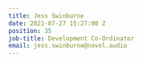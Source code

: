 ```yaml
---
title: Jess Swinburne
date: 2021-07-27 15:27:00 Z
position: 35
job-title: Development Co-Ordinator
email: jess.swinburne@novel.audio
---
```


